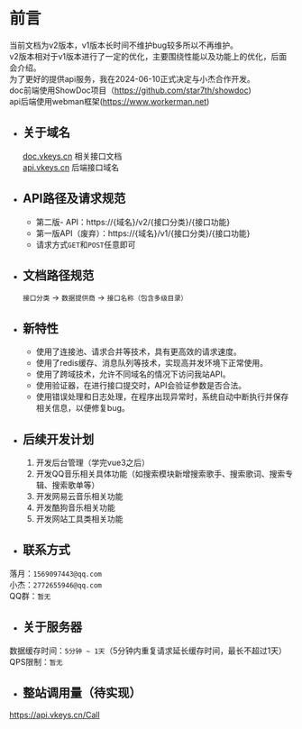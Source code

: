 # 前言

当前文档为v2版本，v1版本长时间不维护bug较多所以不再维护。  
v2版本相对于v1版本进行了一定的优化，主要围绕性能以及功能上的优化，后面会介绍。  
为了更好的提供api服务，我在2024-06-10正式决定与小杰合作开发。  
doc前端使用ShowDoc项目（https://github.com/star7th/showdoc)  
api后端使用webman框架(https://www.workerman.net)

- ## 关于域名
  [doc.vkeys.cn](https://doc.vkeys.cn "doc.vkeys.cn") 相关接口文档<br>
  [api.vkeys.cn](https://api.vkeys.cn "api.vkeys.cn") 后端接口域名

- ## API路径及请求规范
    - 第二版- API：https://{域名}/v2/{接口分类}/{接口功能}
    - 第一版API（废弃）：https://{域名}/v1/{接口分类}/{接口功能}
    - 请求方式`GET`和`POST`任意即可

- ## 文档路径规范
  `接口分类` -> `数据提供商` -> `接口名称（包含多级目录）`

- ## 新特性
    - 使用了连接池、请求合并等技术，具有更高效的请求速度。
    - 使用了redis缓存、消息队列等技术，实现高并发环境下正常使用。
    - 使用了跨域技术，允许不同域名的情况下访问我站API。
    - 使用验证器，在进行接口提交时，API会验证参数是否合法。
    - 使用错误处理和日志处理，在程序出现异常时，系统自动中断执行并保存相关信息，以便修复bug。

- ## 后续开发计划
  1. 开发后台管理（学完vue3之后）
  2. 开发QQ音乐相关具体功能（如搜索模块新增搜索歌手、搜索歌词、搜索专辑、搜索歌单等）
  3. 开发网易云音乐相关功能
  4. 开发酷狗音乐相关功能
  5. 开发网站工具类相关功能

- ## 联系方式

落月：`1569097443@qq.com`  
小杰：`2772655946@qq.com`  
QQ群：`暂无`

- ## 关于服务器

数据缓存时间：`5分钟 ~ 1天`（5分钟内重复请求延长缓存时间，最长不超过1天）  
QPS限制：`暂无`

- ## 整站调用量（待实现）

https://api.vkeys.cn/Call
